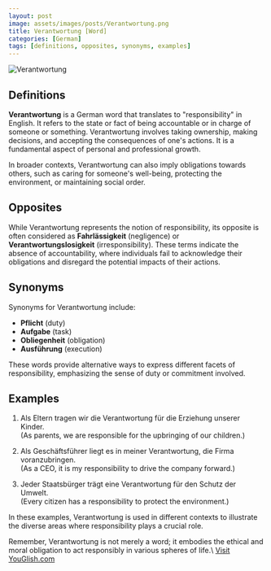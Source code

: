 ```yaml
---
layout: post
image: assets/images/posts/Verantwortung.png
title: Verantwortung [Word]
categories: [German]
tags: [definitions, opposites, synonyms, examples]
---
```


![Verantwortung](https://cdn.pixabay.com/photo/2016/02/01/20/59/word-cloud-1175092_960_720.jpg)

## Definitions

**Verantwortung** is a German word that translates to "responsibility" in English. It refers to the state or fact of being accountable or in charge of someone or something. Verantwortung involves taking ownership, making decisions, and accepting the consequences of one's actions. It is a fundamental aspect of personal and professional growth.

In broader contexts, Verantwortung can also imply obligations towards others, such as caring for someone's well-being, protecting the environment, or maintaining social order.

## Opposites

While Verantwortung represents the notion of responsibility, its opposite is often considered as **Fahrlässigkeit** (negligence) or **Verantwortungslosigkeit** (irresponsibility). These terms indicate the absence of accountability, where individuals fail to acknowledge their obligations and disregard the potential impacts of their actions.

## Synonyms

Synonyms for Verantwortung include:

- **Pflicht** (duty)
- **Aufgabe** (task)
- **Obliegenheit** (obligation)
- **Ausführung** (execution)

These words provide alternative ways to express different facets of responsibility, emphasizing the sense of duty or commitment involved.

## Examples

1. Als Eltern tragen wir die Verantwortung für die Erziehung unserer Kinder.  
(As parents, we are responsible for the upbringing of our children.)
   
2. Als Geschäftsführer liegt es in meiner Verantwortung, die Firma voranzubringen.  
(As a CEO, it is my responsibility to drive the company forward.)
   
3. Jeder Staatsbürger trägt eine Verantwortung für den Schutz der Umwelt.  
(Every citizen has a responsibility to protect the environment.)

In these examples, Verantwortung is used in different contexts to illustrate the diverse areas where responsibility plays a crucial role.

Remember, Verantwortung is not merely a word; it embodies the ethical and moral obligation to act responsibly in various spheres of life.\ <a id="yg-widget-0" class="youglish-widget" data-query="Verantwortung" data-lang="german" data-components="8412" data-auto-start="0" data-bkg-color="theme_light" data-title="How%20to%20pronounce%20Verantwortung%20in%20German"  rel="nofollow" href="https://youglish.com">Visit YouGlish.com</a><script async src="https://youglish.com/public/emb/widget.js" charset="utf-8"></script>